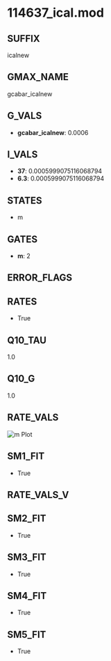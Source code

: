 # 114637_ical.mod

## SUFFIX

icalnew

## GMAX_NAME

gcabar_icalnew

## G_VALS

- **gcabar_icalnew**: 0.0006

## I_VALS

- **37**: 0.0005999075116068794
- **6.3**: 0.0005999075116068794

## STATES

- m

## GATES

- **m**: 2

## ERROR_FLAGS


## RATES

- True

## Q10_TAU

1.0

## Q10_G

1.0

## RATE_VALS

![m Plot](/Users/pbozelos/Dropbox/icg-Chai-Panos/supermodels/output_markdown_files/Ca/114637_ical.mod/images/m.png)

## SM1_FIT

- True

## RATE_VALS_V

## SM2_FIT

- True

## SM3_FIT

- True

## SM4_FIT

- True

## SM5_FIT

- True


